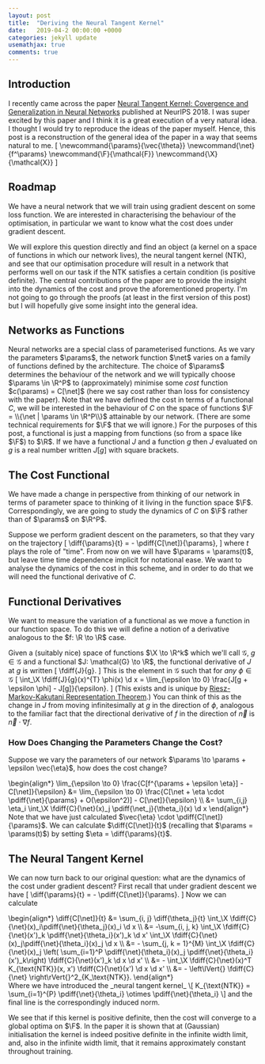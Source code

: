 ```yaml
---
layout: post
title:  "Deriving the Neural Tangent Kernel"
date:   2019-04-2 00:00:00 +0000
categories: jekyll update
usemathjax: true
comments: true
---
```

## Introduction
I recently came across the paper [Neural Tangent Kernel: Covergence and Generalization in Neural Networks](https://arxiv.org/abs/1806.07572) published at NeurIPS 2018. 
I was super excited by this paper and I think it is a great execution of a very natural idea.
I thought I would try to reproduce the ideas of the paper myself. 
Hence, this post is a reconstruction of the general idea of the paper in a way that seems natural to me.
\[
\newcommand{\params}{\vec{\theta}}
\newcommand{\net}{f^\params}
\newcommand{\F}{\mathcal{F}}
\newcommand{\X}{\mathcal{X}}
\]

## Roadmap
We have a neural network that we will train using gradient descent on some loss function.
We are interested in characterising the behaviour of the optimisation, in particular we want to know what the cost does under gradient descent.

We will explore this question directly and find an object (a kernel on a space of functions in which our network lives), the neural tangent kernel (NTK), and see that our optimisation procedure will result in a network that performs well on our task if the NTK satisfies a certain condition (is positive definite).
The central contributions of the paper are to provide the insight into the dynamics of the cost and prove the aforementioned property.
I'm not going to go through the proofs (at least in the first version of this post) but I will hopefully give some insight into the general idea.

## Networks as Functions
Neural networks are a special class of parameterised functions. 
As we vary the parameters $\params$, the network function $\net$ varies on a family of functions defined by the architecture. 
The choice of $\params$ determines the behaviour of the network and we will typically choose $\params \in \R^P$ to (approximately) minimise some _cost_ function $c(\params) = C[\net]$ (here we say cost rather than loss for consistency with the paper).
Note that we have defined the cost in terms of a functional $C$, we will be interested in the behaviour of $C$ on the space of functions $\F = \\{\net | \params \in \R^P\\}$ attainable by our network. (There are some technical requirements for $\F$ that we will ignore.)
For the purposes of this post, a functional is just a mapping from functions (so from a space like $\F$) to $\R$.
If we have a functional $J$ and a function $g$ then $J$ evaluated on $g$ is a real number written $J[g]$ with square brackets.

## The Cost Functional
We have made a change in perspective from thinking of our network in terms of parameter space to thinking of it living in the function space $\F$.
Correspondingly, we are going to study the dynamics of $C$ on $\F$ rather than of $\params$ on $\R^P$.

Suppose we perform gradient descent on the parameters, so that they vary on the trajectory
\[
\diff{\params}{t} = - \pdiff{C[\net]}{\params},
\]
where $t$ plays the role of "time".
From now on we will have $\params = \params(t)$, but leave time time dependence implicit for notational ease.
We want to analyse the dynamics of the cost in this scheme, and in order to do that we will need the functional derivative of $C$.

## Functional Derivatives
We want to measure the variation of a functional as we move a function in our function space.
To do this we will define a notion of a derivative analogous to the $f: \R \to \R$ case.

Given a (suitably nice) space of functions $\X \to \R^k$ which we'll call $\mathcal{G}$, $g \in \mathcal{G}$ and a functional $J: \mathcal{G} \to \R$, the functional derivative of $J$ at $g$ is written
\[
    \fdiff{J}{g}.
\]
This is the element in $\mathcal{G}$ such that for _any_ $\phi \in \mathcal{G}$
\[
   \int_\X \fdiff{J}{g}(x)^{T} \phi(x) \d x = \lim_{\epsilon \to 0} \frac{J[g + \epsilon \phi] - J[g]}{\epsilon}.
\]
(This exists and is unique by [Riesz-Markov-Kakutani Representation Theorem](https://en.wikipedia.org/wiki/Riesz-Markov-Kakutani_representation_theorem).)
You can think of this as the change in $J$ from moving infinitesimally at $g$ in the direction of $\phi$, analogous to the familiar fact that the directional derivative of $f$ in the direction of $\vec{n}$ is $\vec{n}\cdot\nabla f$.

### How Does Changing the Parameters Change the Cost?
Suppose we vary the parameters of our network $\params \to \params + \epsilon \vec{\eta}$, how does the cost change?
<div>
\begin{align*}
   \lim_{\epsilon \to 0} \frac{C[f^{\params + \epsilon \eta}] - C[\net]}{\epsilon} 
   &= \lim_{\epsilon \to 0} \frac{C[\net + \eta \cdot \pdiff{\net}{\params} + O(\epsilon^2)] - C[\net]}{\epsilon} \\
   &= \sum_{i,j} \eta_i \int_\X \fdiff{C}{\net}(x)_j \pdiff{\net_j}{\theta_i}(x) \d x
\end{align*}
</div>
Note that we have just calculated $\vec{\eta} \cdot \pdiff{C[\net]}{\params}$.
We can calculate $\diff{C[\net]}{t}$ (recalling that $\params = \params(t)$) by setting $\eta = \diff{\params}{t}$.

## The Neural Tangent Kernel
We can now turn back to our original question: what are the dynamics of the cost under gradient descent?
First recall that under gradient descent we have
\[
    \diff{\params}{t} = - \pdiff{C[\net]}{\params}.
\]
Now we can calculate

<div>
\begin{align*}
   \diff{C[\net]}{t} 
   &= \sum_{i, j} \diff{\theta_j}{t} \int_\X \fdiff{C}{\net}(x)_i\pdiff{\net}{\theta_j}(x)_i \d x \\
   &= -\sum_{i, j, k} \int_\X \fdiff{C}{\net}(x')_k  \pdiff{\net}{\theta_i}(x')_k \d x' \int_\X \fdiff{C}{\net}(x)_j\pdiff{\net}{\theta_i}(x)_j \d x \\
   &= - \sum_{j, k = 1}^{M} \int_\X \fdiff{C}{\net}(x)_j \left( \sum_{i=1}^P \pdiff{\net}{\theta_i}(x)_j \pdiff{\net}{\theta_i}(x')_k\right) \fdiff{C}{\net}(x')_k \d x \d x' \\
   &= - \int_\X \fdiff{C}{\net}(x)^T K_{\text{NTK}}(x, x') \fdiff{C}{\net}(x') \d x \d x' \\
   &= - \left\lVert{} \fdiff{C}{\net} \right\rVert{}^2_{K_\text{NTK}}.
\end{align*}
</div>
Where we have introduced the _neural tangent kernel_
\[
    K_{\text{NTK}} = \sum_{i=1}^{P} \pdiff{\net}{\theta_i} \otimes \pdiff{\net}{\theta_i}
\]
and the final line is the correspondingly induced norm.

We see that if this kernel is positive definite, then the cost will converge to a global optima on $\F$.
In the paper it is shown that at (Gaussian) initialisation the kernel is indeed positive definite in the infinite width limit, and, also in the infinite width limit, that it remains approximately constant throughout training.

